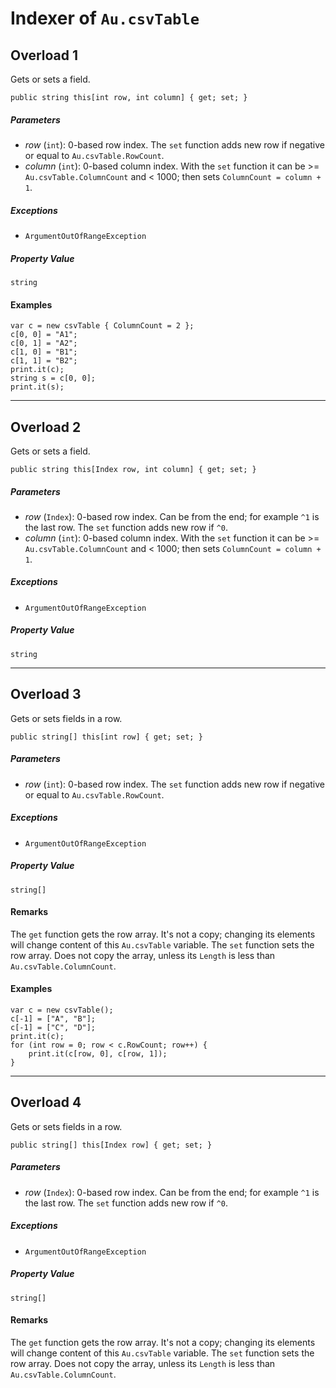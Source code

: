 # Indexer of `Au.csvTable`

## Overload 1

Gets or sets a field.

```
public string this[int row, int column] { get; set; }
```

##### Parameters

- *row*  (`int`):
    0-based row index. The `set` function adds new row if negative or equal to `Au.csvTable.RowCount`.
- *column*  (`int`):
    0-based column index. With the `set` function it can be >= `Au.csvTable.ColumnCount` and \< 1000; then sets `ColumnCount = column + 1`.

##### Exceptions

- `ArgumentOutOfRangeException`

##### Property Value

`string`

#### Examples

```
var c = new csvTable { ColumnCount = 2 };
c[0, 0] = "A1";
c[0, 1] = "A2";
c[1, 0] = "B1";
c[1, 1] = "B2";
print.it(c);
string s = c[0, 0];
print.it(s);
```

* * *

## Overload 2

Gets or sets a field.

```
public string this[Index row, int column] { get; set; }
```

##### Parameters

- *row*  (`Index`):
    0-based row index. Can be from the end; for example `^1` is the last row. The `set` function adds new row if `^0`.
- *column*  (`int`):
    0-based column index. With the `set` function it can be >= `Au.csvTable.ColumnCount` and \< 1000; then sets `ColumnCount = column + 1`.

##### Exceptions

- `ArgumentOutOfRangeException`

##### Property Value

`string`

* * *

## Overload 3

Gets or sets fields in a row.

```
public string[] this[int row] { get; set; }
```

##### Parameters

- *row*  (`int`):
    0-based row index. The `set` function adds new row if negative or equal to `Au.csvTable.RowCount`.

##### Exceptions

- `ArgumentOutOfRangeException`

##### Property Value

`string[]`

#### Remarks

The `get` function gets the row array. It's not a copy; changing its elements will change content of this `Au.csvTable` variable. The `set` function sets the row array. Does not copy the array, unless its `Length` is less than `Au.csvTable.ColumnCount`.

#### Examples

```
var c = new csvTable();
c[-1] = ["A", "B"];
c[-1] = ["C", "D"];
print.it(c);
for (int row = 0; row < c.RowCount; row++) {
	print.it(c[row, 0], c[row, 1]);
}
```

* * *

## Overload 4

Gets or sets fields in a row.

```
public string[] this[Index row] { get; set; }
```

##### Parameters

- *row*  (`Index`):
    0-based row index. Can be from the end; for example `^1` is the last row. The `set` function adds new row if `^0`.

##### Exceptions

- `ArgumentOutOfRangeException`

##### Property Value

`string[]`

#### Remarks

The `get` function gets the row array. It's not a copy; changing its elements will change content of this `Au.csvTable` variable. The `set` function sets the row array. Does not copy the array, unless its `Length` is less than `Au.csvTable.ColumnCount`.